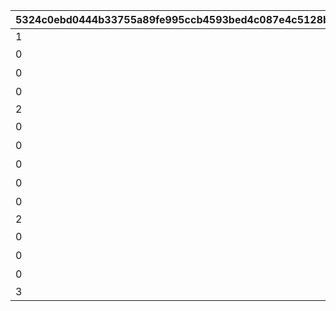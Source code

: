 |5324c0ebd0444b33755a89fe995ccb4593bed4c087e4c5128b63bbb27197a3a0|52f617a49559cb60cd944c3d0ef34b807b8399bdbf4bb5fb4bc346550ec727ea|fa84064400069af98ac72566b9cd90bb973b7081e87efe17fc0eca83057291cf|f899f04d26c47adcd2fb256e3030a3c2ced35dc3c1668447885e1c0e238cfedc|0e93c1e8f28ca21b7a35b8eb57528566e63b0f1a27647fb48af474b00b984c92|1869e7502737b32db6b7c9e39d08cd8b2074d86fb41422646c13cbd71a2fc9f0|040af6ca0ee36aa6ecd66487b509e87b4b457c65a3f97be69f5dcd04f3965e3e|cb733e19f701649ce9627c0d95503d823a2c63baf62d31002a36d3a0a7f1a21f|d61ebe5912847e8b69a572c67c3a6cf42c21176d81c703f20c398e446af9357f|36e6405ece75c9ae61e49b26a12d8f67bae16ab547597958db9c25504a76d206|
| --- | --- | --- | --- | --- | --- | --- | --- | --- | --- |
|1|20023105||0|0|1|5038600|11|1||
|0|20023105|次世代へ継承すべき新言語|0|0|1|0|12|2|高等部１年　チエル|
|0|20023107|私はとても作文が苦手です|0|0|1|0|13|3|高等部２年　クロエ|
|0|20023109|飛翔へと至るまで|0|0|1|0|14|4|高等部３年　ユニ|
|2|20023111||0|0|2|5038601|21|5||
|0|20023111|閃きましたわ！|0|0|2|0|22|6|記入担当　アキノ|
|0|20023112|組み立てにゃ！|0|0|2|0|23|7|記入担当　タマキ|
|0|20023113|私こんなの書いたっけ…？|0|0|2|0|24|8|記入担当　ユカリ|
|0|20023114|このままにしておけないわ|0|0|2|0|25|9|記入担当　ミフユ|
|0|20023115|特別講座を終えて|0|0|2|0|26|10|総括|
|2|20023115||1|0|3|5038602|31|11||
|0|20023115|開発記－考察|1|0|3|0|32|12|浪漫継承計画|
|0|20023115|開発記－試作機完成|2|0|3|0|33|13|未全充溢計画|
|0|20023115|開発記－最終工程|3|0|3|0|34|14|画竜点睛計画|
|3|20023115||3|2022/01/17 15:00:00|3|5038603|35|15||